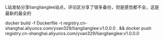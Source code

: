 L站发帖分享lianglianglee站点，评论区分享了很多备份，但是感觉都不全，这是最新的最全的

docker build -f Dockerfile -t registry.cn-shanghai.aliyuncs.com/yvan329/lianglianglee:v1.0.0.0 . && docker push registry.cn-shanghai.aliyuncs.com/yvan329/lianglianglee:v1.0.0.0 
